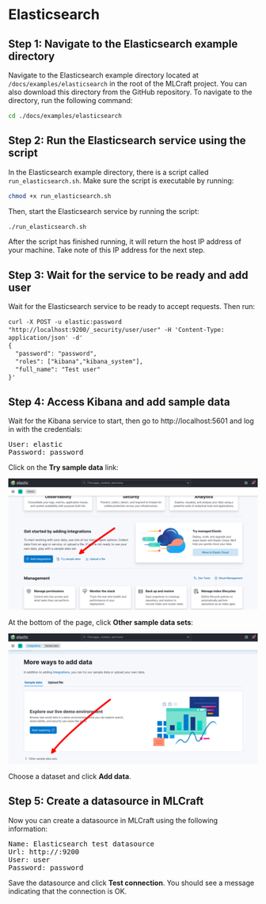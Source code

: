 # Elasticsearch

## Step 1: Navigate to the Elasticsearch example directory

Navigate to the Elasticsearch example directory located at `/docs/examples/elasticsearch` in the root of the MLCraft project. You can also download this directory from the GitHub repository. To navigate to the directory, run the following command:

```bash
cd ./docs/examples/elasticsearch
```

## Step 2: Run the Elasticsearch service using the script

In the Elasticsearch example directory, there is a script called `run_elasticsearch.sh`. Make sure the script is executable by running:

```bash
chmod +x run_elasticsearch.sh
```

Then, start the Elasticsearch service by running the script:

```bash
./run_elasticsearch.sh
```

After the script has finished running, it will return the host IP address of your machine. Take note of this IP address for the next step.

## Step 3: Wait for the service to be ready and add user

Wait for the Elasticsearch service to be ready to accept requests. Then run:

```
curl -X POST -u elastic:password "http://localhost:9200/_security/user/user" -H 'Content-Type: application/json' -d'
{
  "password": "password",
  "roles": ["kibana","kibana_system"],
  "full_name": "Test user"
}'
```

## Step 4: Access Kibana and add sample data

Wait for the Kibana service to start, then go to http://localhost:5601 and log in with the credentials:

<pre>
User: elastic
Password: password
</pre>

Click on the **Try sample data** link:

![Try sample data screenshot](/docs/images/elasticsearch1.png)

At the bottom of the page, click **Other sample data sets**:

![Other sample data sets screenshot](/docs/images/elasticsearch2.png)

Choose a dataset and click **Add data**.

## Step 5: Create a datasource in MLCraft

Now you can create a datasource in MLCraft using the following information:

<pre>
Name: Elasticsearch test datasource
Url: http://<host_ip>:9200
User: user
Password: password
</pre>

Save the datasource and click **Test connection**. You should see a message indicating that the connection is OK.
